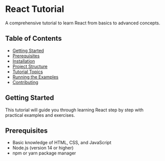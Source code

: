 # React Tutorial

A comprehensive tutorial to learn React from basics to advanced concepts.

## Table of Contents

- [Getting Started](#getting-started)
- [Prerequisites](#prerequisites)
- [Installation](#installation)
- [Project Structure](#project-structure)
- [Tutorial Topics](#tutorial-topics)
- [Running the Examples](#running-the-examples)
- [Contributing](#contributing)

## Getting Started

This tutorial will guide you through learning React step by step with practical examples and exercises.

## Prerequisites

- Basic knowledge of HTML, CSS, and JavaScript
- Node.js (version 14 or higher)
- npm or yarn package manager
